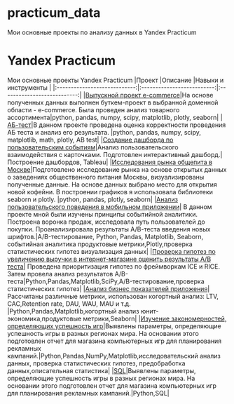 # practicum_data
Мои основные проекты по анализу данных в  Yandex Practicum
# Yandex Practicum
Мои основные проекты Yandex Practicum
|Проект                  |Описание                 |Навыки и инструменты                        |
|:----------------------------:|:--------------------------:|:---------------------------:|
|[Выпускной проект e-commerce](https://github.com/ValencyLat/practicum_data/blob/main/Final/e-commerce_git.ipynb)|На основе полученных данных выполнен буткем-проект в выбранной доменной области - e-commerce. Была проведен анализ товарного ассортимента|python, pandas, numpy, scipy, matplotlib, plotly, seaborn|
|[АБ-тест](https://github.com/ValencyLat/practicum_data/blob/main/Final/ab_test.ipynb)|В данном проекте проведена оценка корректности проведения АБ теста и анализ его  результата.  |python, pandas, numpy, scipy, matplotlib, math, plotly, AB test|
|[Создание дашборда по пользовательским событиям](https://public.tableau.com/authoring/proect_dzen/Dashboard1#1)|Анализ пользовательского взаимодействия с карточками. Подготовлен интерактивный дашборд.|Построение дашбордов, Tableau|
|[Исследования рынка общепита в Москве](https://github.com/ValencyLat/practicum_data/blob/main/data_history/ffa90f15-ac8a-4b42-a044-06880a55dc55%20(1).ipynb)|Подготовлено исследование рынка на основе открытых данных о заведениях общественного питания Москвы, визуализированы полученные данные. На основе данных выбрано место для открытия новой кофейни. В построении графиков я использовала библиотеки seaborn и plotly. |python, pandas, plotly, seaborn|
|[Анализ пользовательского поведения в мобильном приложении](https://github.com/ValencyLat/practicum_data/blob/main/made_2/0a8222a9-722b-44b4-ba68-40dd87feb423.ipynb)| В данном проекте мной были изучены принципы событийной аналитики. Построена воронка продаж, исследовала путь пользователей до покупки. Проанализировала результаты А/В-теста введения новых шрифтов.|A/B-тестирование, Python, Pandas, Matplotlib, Seaborn, событийная аналитика продуктовые метрики,Plotly,проверка статистических гипотез визуализация данных|
|[Проверка гипотез по увеличению выручки в интернет-магазине оценить результаты A/B теста](https://github.com/ValencyLat/practicum_data/blob/main/business/00c108db-5b4e-45f2-968d-662940df1240.ipynb)| Проведена приоритизация гипотез по фреймворкам ICE и RICE. Затем провела анализ результатов А/В-теста|Python,Pandas,Matplotlib,SciPy,A/B-тестирование,проверка статистических гипотез|
|[Анализ бизнес показателей приложения](https://github.com/ValencyLat/practicum_data/blob/main/business_analysis/1c96fee4-af67-4c6f-bc39-6dcac175a197%20(1).ipynb)| Рассчитаны различные метрики, использован когортный анализ: LTV, CAC,Retention rate, DAU, WAU, MAU и т.д.  |Python,Pandas,Matplotlib,когортный анализ юнит-экономика,продуктовые метрики,Seaborn|
|[Изучение закономерностей, определяющих успешность игр](https://github.com/ValencyLat/practicum_data/blob/main/made_1/82fc3a08-227d-4f5d-97aa-8a0078465ac7%20(2).ipynb)|Выявлены параметры, определяющие успешность игры в разных регионах мира. На основании этого подготовлен отчет для магазина компьютерных игр для планирования рекламных кампаний.|Python,Pandas,NumPy,Matplotlib,исследовательский анализ данных, проверка статистических гипотез, предобработка данных,описательная статистика|
|[SQL](https://github.com/ValencyLat/practicum_data/blob/main/made_1/82fc3a08-227d-4f5d-97aa-8a0078465ac7%20(2).ipynb)|Выявлены параметры, определяющие успешность игры в разных регионах мира. На основании этого подготовлен отчет для магазина компьютерных игр для планирования рекламных кампаний.|Python,SQL|
